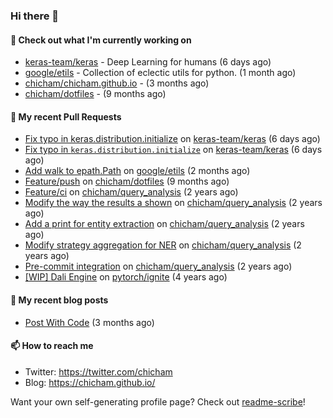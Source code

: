 ### Hi there 👋

#### 👷 Check out what I'm currently working on

- [keras-team/keras](https://github.com/keras-team/keras) - Deep Learning for humans (6 days ago)
- [google/etils](https://github.com/google/etils) - Collection of eclectic utils for python. (1 month ago)
- [chicham/chicham.github.io](https://github.com/chicham/chicham.github.io) -  (3 months ago)
- [chicham/dotfiles](https://github.com/chicham/dotfiles) -  (9 months ago)

#### 🔨 My recent Pull Requests

- [Fix typo in keras.distribution.initialize](https://github.com/keras-team/keras/pull/19201) on [keras-team/keras](https://github.com/keras-team/keras) (6 days ago)
- [Fix typo in `keras.distribution.initialize`](https://github.com/keras-team/keras/pull/19200) on [keras-team/keras](https://github.com/keras-team/keras) (6 days ago)
- [Add walk to epath.Path](https://github.com/google/etils/pull/525) on [google/etils](https://github.com/google/etils) (2 months ago)
- [Feature/push](https://github.com/chicham/dotfiles/pull/7) on [chicham/dotfiles](https://github.com/chicham/dotfiles) (9 months ago)
- [Feature/ci](https://github.com/chicham/query_analysis/pull/5) on [chicham/query_analysis](https://github.com/chicham/query_analysis) (2 years ago)
- [Modify the way the results a shown](https://github.com/chicham/query_analysis/pull/4) on [chicham/query_analysis](https://github.com/chicham/query_analysis) (2 years ago)
- [Add a print for entity extraction](https://github.com/chicham/query_analysis/pull/3) on [chicham/query_analysis](https://github.com/chicham/query_analysis) (2 years ago)
- [Modify strategy aggregation for NER](https://github.com/chicham/query_analysis/pull/2) on [chicham/query_analysis](https://github.com/chicham/query_analysis) (2 years ago)
- [Pre-commit integration](https://github.com/chicham/query_analysis/pull/1) on [chicham/query_analysis](https://github.com/chicham/query_analysis) (2 years ago)
- [[WIP] Dali Engine](https://github.com/pytorch/ignite/pull/493) on [pytorch/ignite](https://github.com/pytorch/ignite) (4 years ago)

#### 📜 My recent blog posts

- [Post With Code](https://chicham.github.io/posts/post-with-code/index.html) (3 months ago)

#### 📫 How to reach me

- Twitter: https://twitter.com/chicham
- Blog: https://chicham.github.io/

Want your own self-generating profile page? Check out [readme-scribe](https://github.com/muesli/readme-scribe)!


